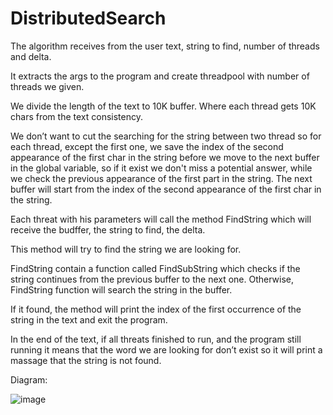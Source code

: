 # DistributedSearch

The algorithm receives from the user text, string to find, number of threads and delta.

It extracts the args to the program and create threadpool with number of threads we given.

We divide the length of the text to 10K buffer. Where each thread gets 10K chars from the text consistency.

We don’t want to cut the searching for the string between two thread so for each thread, except the first one, we save the index of the second appearance of the first char in the string before we move to the next buffer in the global variable, so if it exist we don't miss a potential answer, while we check the previous appearance of the first part in the string.
The next buffer will start from the index of the second appearance of the first char in the string.

Each threat with his parameters will call the method FindString which will receive the budffer, the string to find, the delta.

This method will try to find the string we are looking for.

FindString contain a function called FindSubString which checks if the string continues from the previous buffer to the next one. 
Otherwise, FindString function will search the string in the buffer.

If it found, the method will print the index of the first occurrence of the string in the text and exit the program.

In the end of the text, if all threats finished to run, and the program still running it means that the word we are looking for don’t exist so it will print a massage that the string is not found.


Diagram:

![image](https://user-images.githubusercontent.com/81233165/139415254-a3db48a5-12e1-4598-be12-3ab783c76ec4.png)
